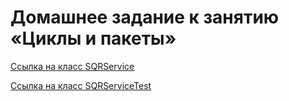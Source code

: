 # Домашнее задание к занятию «Циклы и пакеты»

[Ссылка на класс SQRService](https://github.com/npetyaeva/javaLesson_5_1/blob/master/src/main/java/ru/netology/sqr/SQRService.java)

[Ссылка на класс SQRServiceTest](https://github.com/npetyaeva/javaLesson_5_1/blob/master/src/test/java/ru/netology/sqr/SQRServiceTest.java)

